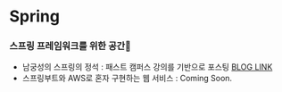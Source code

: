 # Spring
### 스프링 프레임워크를 위한 공간🦄
* 남궁성의 스프링의 정석 : 패스트 캠퍼스 강의를 기반으로 포스팅 [BLOG LINK](https://supreme-ys.tistory.com/category/Programming/Spring "BLOG LINK")
* 스프링부트와 AWS로 혼자 구현하는 웹 서비스 : Coming Soon.

